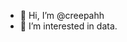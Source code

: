 - 👋 Hi, I’m @creepahh
- 👀 I’m interested in data.


<!---
creepahh/creepahh is a ✨ special ✨ repository because its `README.md` (this file) appears on your GitHub profile.
You can click the Preview link to take a look at your changes.
--->

